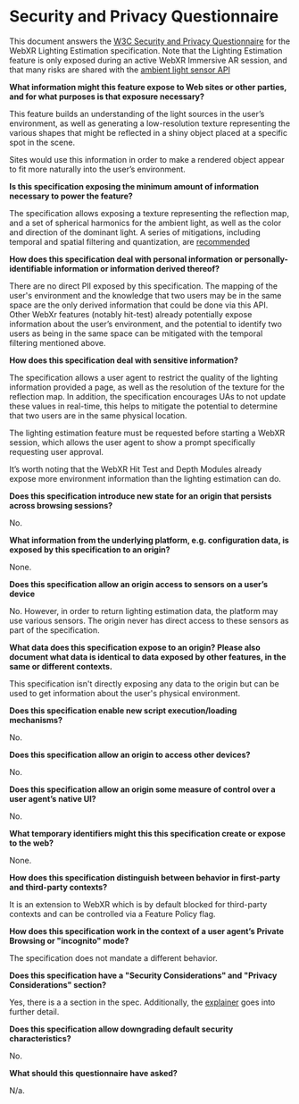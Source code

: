 # Security and Privacy Questionnaire

This document answers the [W3C Security and Privacy
Questionnaire](https://www.w3.org/TR/security-privacy-questionnaire/) for the
WebXR Lighting Estimation specification. Note that the Lighting Estimation feature is only exposed during an active WebXR Immersive AR session, and that many risks are shared with the [ambient light sensor API](https://www.w3.org/TR/ambient-light/#security-and-privacy)

**What information might this feature expose to Web sites or other parties, and for what purposes is that exposure necessary?**

This feature builds an understanding of the light sources in the user’s environment, as well as generating a low-resolution texture representing the various shapes that might be reflected in a shiny object placed at a specific spot in the scene.

Sites would use this information in order to make a rendered object appear to fit more naturally into the user’s environment.

**Is this specification exposing the minimum amount of information necessary to power the feature?**

The specification allows exposing a texture representing the reflection map, and a set of spherical harmonics for the ambient light, as well as the color and direction of the dominant light. A series of mitigations, including temporal and spatial filtering and quantization, are [recommended](https://github.com/immersive-web/lighting-estimation/blob/main/lighting-estimation-explainer.md#temporal-and-spatial-filtering)

**How does this specification deal with personal information or personally-identifiable information or information derived thereof?**

There are no direct PII exposed by this specification. The mapping of the user's environment and the knowledge that two users may be in the same space are the only derived information that could be done via this API. Other WebXr features (notably hit-test) already potentially expose information about the user’s environment, and the potential to identify two users as being in the same space can be mitigated with the temporal filtering mentioned above.

**How does this specification deal with sensitive information?**

The specification allows a user agent to restrict the quality of the lighting information provided a page, as well as the resolution of the texture for the reflection map. In addition, the specification encourages UAs to not update these values in real-time, this helps to mitigate the potential to determine that two users are in the same physical location.

The lighting estimation feature must be requested before starting a WebXR session, which allows the user agent to show a prompt specifically requesting user approval.

It’s worth noting that the WebXR Hit Test and Depth Modules already expose more environment information than the lighting estimation can do.

**Does this specification introduce new state for an origin that persists across browsing sessions?**

No.

**What information from the underlying platform, e.g. configuration data, is exposed by this specification to an origin?**

None.

**Does this specification allow an origin access to sensors on a user’s device**

No. However, in order to return lighting estimation data, the platform may use various sensors. The origin never has direct access to these sensors as part of the specification.

**What data does this specification expose to an origin? Please also document what data is identical to data exposed by other features, in the same or different contexts.**

This specification isn't directly exposing any data to the origin but can be used to get information about the user's physical environment.

**Does this specification enable new script execution/loading mechanisms?**

No.

**Does this specification allow an origin to access other devices?**

No.

**Does this specification allow an origin some measure of control over a user agent’s native UI?**

No.

**What temporary identifiers might this this specification create or expose to the web?**

None.

**How does this specification distinguish between behavior in first-party and third-party contexts?**

It is an extension to WebXR which is by default blocked for third-party contexts and can be controlled via a Feature Policy flag.

**How does this specification work in the context of a user agent’s Private Browsing or "incognito" mode?**

The specification does not mandate a different behavior.

**Does this specification have a "Security Considerations" and "Privacy Considerations" section?**

Yes, there is a a section in the spec. Additionally, the [explainer](https://github.com/immersive-web/lighting-estimation/blob/main/lighting-estimation-explainer.md#security-implications) goes into further detail.

**Does this specification allow downgrading default security characteristics?**

No.

**What should this questionnaire have asked?**

N/a.
